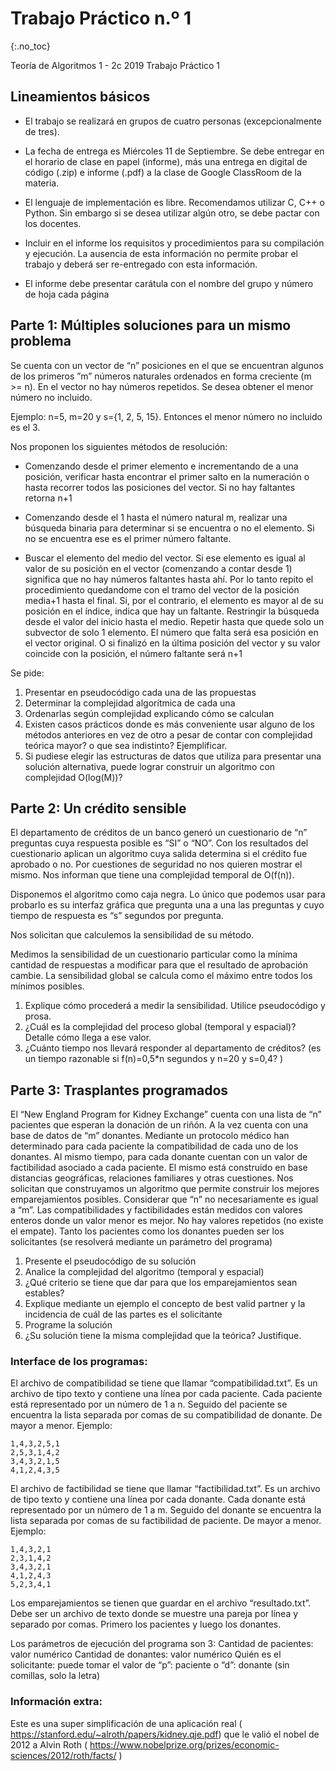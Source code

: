 Trabajo Práctico n.º 1
======================
{:.no_toc}

Teoría de Algoritmos 1 - 2c 2019
Trabajo Práctico 1

## Lineamientos básicos

- El trabajo se realizará en grupos de cuatro personas (excepcionalmente de tres).

- La fecha de entrega es Miércoles 11 de Septiembre. Se debe entregar en el horario de clase en papel (informe), más una entrega en digital de código (.zip) e informe (.pdf) a la clase de Google ClassRoom de la materia.

- El lenguaje de implementación es libre. Recomendamos utilizar C, C++ o Python. Sin embargo si se desea utilizar algún otro, se debe pactar con los docentes.

- Incluir en el informe los requisitos y procedimientos para su compilación y ejecución. La ausencia de esta información no permite probar el trabajo y deberá ser re-entregado con esta información.

- El informe debe presentar carátula con el nombre del grupo y número de hoja cada página

## Parte 1: Múltiples soluciones para un mismo problema

Se cuenta con un vector de “n” posiciones en el que se encuentran algunos de los primeros ”m” números naturales ordenados en forma creciente (m >= n). En el vector no hay números repetidos. Se desea obtener el menor número no incluido.

Ejemplo: n=5, m=20 y s={1, 2, 5, 15}. Entonces el menor número no incluido es el 3.

Nos proponen los siguientes métodos de resolución:

* Comenzando desde el primer elemento e incrementando de a una posición, verificar hasta encontrar el primer salto en la numeración o hasta recorrer todos las posiciones del vector. Si no hay faltantes retorna n+1

* Comenzando desde el 1 hasta el número natural m, realizar una búsqueda binaria para determinar si se encuentra o no el elemento. Si no se encuentra ese es el primer número faltante.

* Buscar el elemento del medio del vector. Si ese elemento es igual al valor de su posición en el vector (comenzando a contar desde 1) significa que no hay números faltantes hasta ahí. Por lo tanto repito el procedimiento quedandome con el tramo del vector de la posición media+1 hasta el final. Si, por el contrario, el elemento es mayor al de su posición en el índice, indica que hay un faltante. Restringir la búsqueda desde el valor del inicio hasta el medio. Repetir hasta que quede solo un subvector de solo 1 elemento. El número que falta será esa posición en el vector original. O si finalizó en la última posición del vector y su valor coincide con la posición, el número faltante será n+1

Se pide:

1. Presentar en pseudocódigo cada una de las propuestas
1. Determinar la complejidad algorítmica de cada una
1. Ordenarlas según complejidad explicando cómo se calculan
1. Existen casos prácticos donde es más conveniente usar alguno de los métodos anteriores en vez de otro a pesar de contar con complejidad teórica mayor? o que sea indistinto? Ejemplificar.
1. Si pudiese elegir las estructuras de datos que utiliza para presentar una solución alternativa, puede lograr construir un algoritmo con complejidad O(log(M))? 

## Parte 2: Un crédito sensible

El departamento de créditos de un banco generó un cuestionario de “n” preguntas cuya respuesta posible es “SI” o “NO”. Con los resultados del cuestionario aplican un algoritmo cuya salida determina si el crédito fue aprobado o no. Por cuestiones de seguridad no nos quieren mostrar el mismo.  Nos informan que tiene una complejidad temporal de O(f(n)).

Disponemos el algoritmo como caja negra. Lo único que podemos usar para probarlo es su interfaz gráfica que pregunta una a una las preguntas y cuyo tiempo de respuesta es “s” segundos por pregunta.

Nos solicitan que calculemos la sensibilidad de su método.

Medimos la sensibilidad de un cuestionario particular como la mínima cantidad de respuestas a modificar para que el resultado de aprobación cambie.  La sensibilidad global se calcula como el máximo entre todos los mínimos posibles.

1. Explique cómo procederá a medir la sensibilidad. Utilice pseudocódigo y prosa.
1. ¿Cuál es la complejidad del proceso global (temporal y espacial)? Detalle cómo llega a ese valor.
1. ¿Cuánto tiempo nos llevará responder al departamento de créditos? (es un tiempo razonable si f(n)=0,5*n segundos y n=20 y s=0,4? )

## Parte 3: Trasplantes programados

El “New England Program for Kidney Exchange” cuenta con una lista de “n” pacientes que esperan la donación de un riñón. A la vez cuenta con una base de datos de “m” donantes.
Mediante un protocolo médico han determinado para cada paciente la compatibilidad de cada uno de los donantes. 
Al mismo tiempo, para cada donante cuentan con un valor de factibilidad asociado a cada paciente. El mismo está construido en base distancias geográficas, relaciones familiares y otras cuestiones.
Nos solicitan que construyamos un algoritmo que permite construir los mejores emparejamientos posibles.
Considerar que “n” no necesariamente es igual a “m”. Las compatibilidades y factibilidades están medidos con valores enteros donde un valor menor es mejor. No hay valores repetidos (no existe el empate). Tanto los pacientes como los donantes pueden ser los solicitantes (se resolverá mediante un parámetro del programa)

1. Presente el pseudocódigo de su solución
1. Analice la complejidad del algoritmo (temporal y espacial)
1. ¿Qué criterio se tiene que dar para que los emparejamientos sean estables?
1. Explique mediante un ejemplo el concepto de best valid partner y la incidencia de cuál de las partes es el solicitante
1. Programe la solución
1. ¿Su solución tiene la misma complejidad que la teórica? Justifique.
 
### Interface de los programas:

El archivo de compatibilidad se tiene que llamar “compatibilidad.txt”. Es un archivo de tipo texto y contiene una línea por cada paciente. Cada paciente está representado por un número de 1 a n.
Seguido del paciente se encuentra la lista separada por comas de su compatibilidad de donante. De mayor a menor.
Ejemplo:

	1,4,3,2,5,1
	2,5,3,1,4,2
	3,4,3,2,1,5
	4,1,2,4,3,5

El archivo de factibilidad se tiene que llamar “factibilidad.txt”. Es un archivo de tipo texto y contiene una línea por cada donante. Cada donante está representado por un número de 1 a m.
Seguido del donante se encuentra la lista separada por comas de su factibilidad de paciente. De mayor a menor.
Ejemplo:

	1,4,3,2,1
	2,3,1,4,2
	3,4,3,2,1
	4,1,2,4,3
	5,2,3,4,1

Los emparejamientos se tienen que guardar en el archivo “resultado.txt”. Debe ser un archivo de texto donde se muestre una pareja por línea y separado por comas. Primero los pacientes y luego los donantes.

Los parámetros de ejecución del programa son 3:
Cantidad de pacientes: valor numérico
Cantidad de donantes: valor numérico
Quién es el solicitante: puede tomar el valor de “p”: paciente o “d”: donante (sin comillas, solo la letra)

### Información extra:
Este es una super simplificación de una aplicación real ( https://stanford.edu/~alroth/papers/kidney.qje.pdf)  que le valió el nobel de 2012 a Alvin Roth ( https://www.nobelprize.org/prizes/economic-sciences/2012/roth/facts/ )